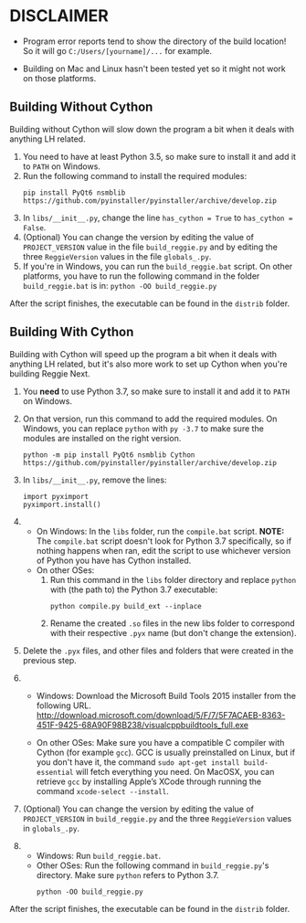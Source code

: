 # DISCLAIMER
- Program error reports tend to show the directory of the build location! So it will go `C:/Users/[yourname]/...` for example.

- Building on Mac and Linux hasn't been tested yet so it might not work on those platforms.

## Building Without Cython
Building without Cython will slow down the program a bit when it deals with anything LH related.

1. You need to have at least Python 3.5, so make sure to install it and add it to `PATH` on Windows.
1. Run the following command to install the required modules:
   ```
   pip install PyQt6 nsmblib https://github.com/pyinstaller/pyinstaller/archive/develop.zip
   ```
1. In `libs/__init__.py`, change the line `has_cython = True` to `has_cython = False`.
1. (Optional) You can change the version by editing the value of `PROJECT_VERSION` value in the file `build_reggie.py` and by editing the three `ReggieVersion` values in the file `globals_.py`.
1. If you're in Windows, you can run the `build_reggie.bat` script. On other platforms, you have to run the following command in the folder `build_reggie.bat` is in: `python -OO build_reggie.py`

After the script finishes, the executable can be found in the `distrib` folder.

## Building With Cython
Building with Cython will speed up the program a bit when it deals with anything LH related, but it's also more work to set up Cython when you're building Reggie Next.

1. You **need** to use Python 3.7, so make sure to install it and add it to `PATH` on Windows.
1. On that version, run this command to add the required modules. On Windows, you can replace `python` with `py -3.7` to make sure the modules are installed on the right version.
   ```
   python -m pip install PyQt6 nsmblib Cython https://github.com/pyinstaller/pyinstaller/archive/develop.zip
   ```
1. In `libs/__init__.py`, remove the lines:
   ```
   import pyximport
   pyximport.install()
   ```

1.
   - On Windows: In the `libs` folder, run the `compile.bat` script.
   **NOTE:** The `compile.bat` script doesn't look for Python 3.7 specifically, so if nothing happens when ran, edit the script to use whichever version of Python you have has Cython installed.
   - On other OSes:
     1. Run this command in the `libs` folder directory and replace `python` with (the path to) the Python 3.7 executable:
        ```
        python compile.py build_ext --inplace
        ```
     1. Rename the created `.so` files in the new libs folder to correspond with their respective `.pyx` name (but don't change the extension).

1. Delete the `.pyx` files, and other files and folders that were created in the previous step.

1. - Windows: Download the Microsoft Build Tools 2015 installer from the following URL.
   http://download.microsoft.com/download/5/F/7/5F7ACAEB-8363-451F-9425-68A90F98B238/visualcppbuildtools_full.exe

   - On other OSes: Make sure you have a compatible C compiler with Cython (for example `gcc`). GCC is usually preinstalled on Linux, but if you don't have it, the command `sudo apt-get install build-essential` will fetch everything you need. On MacOSX, you can retrieve `gcc` by installing Apple’s XCode through running the command `xcode-select --install`.

1. (Optional) You can change the version by editing the value of `PROJECT_VERSION` in `build_reggie.py` and the three `ReggieVersion` values in `globals_.py`.

1. - Windows: Run `build_reggie.bat`.
   - Other OSes: Run the following command in `build_reggie.py`'s directory. Make sure `python` refers to Python 3.7.
     ```
     python -OO build_reggie.py
     ```

After the script finishes, the executable can be found in the `distrib` folder.
